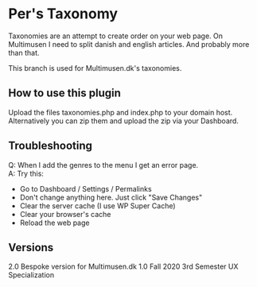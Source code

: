 # Per's Taxonomy

Taxonomies are an attempt to create order on your web page.
On Multimusen I need to split danish and english articles.
And probably more than that.

This branch is used for Multimusen.dk's taxonomies.

## How to use this plugin

Upload the files taxonomies.php and index.php  to your domain host.
Alternatively you can zip them and upload the zip via your Dashboard.

## Troubleshooting

Q: When I add the genres to the menu I get an error page.  
A: Try this:

* Go to Dashboard / Settings / Permalinks
* Don't change anything here. Just click "Save Changes"
* Clear the server cache (I use WP Super Cache)
* Clear your browser's cache
* Reload the web page

## Versions

2.0 Bespoke version for Multimusen.dk
1.0 Fall 2020 3rd Semester UX Specialization
